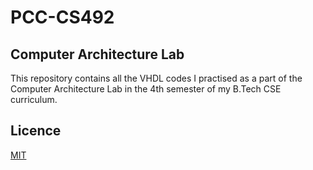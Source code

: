 # PCC-CS492

## Computer Architecture Lab

This repository contains all the VHDL codes I practised as a part of the Computer Architecture Lab in the 4th semester of my B.Tech CSE curriculum.

## Licence

[MIT]()